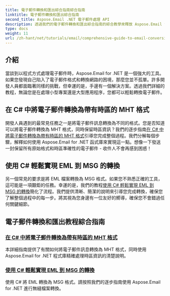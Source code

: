 ```yaml
---
title: 電子郵件轉換和匯出綜合指南綜合指南
linktitle: 電子郵件轉換和匯出綜合指南
second_title: Aspose.Email .NET 電子郵件處理 API
description: 透過我們的電子郵件轉換和匯出綜合指南的綜合教學來釋放 Aspose.Email for .NET 的強大功能。學習輕鬆轉換格式。
type: docs
weight: 11
url: /zh-hant/net/tutorials/email/comprehensive-guide-to-email-conversion-and-export/
---
```

## 介紹

當談到以程式方式處理電子郵件時，Aspose.Email for .NET 是一個強大的工具。如果您發現自己陷入了電子郵件格式和轉換網路的困境，那麼您並不孤單。許多開發人員都面臨著同樣的挑戰，但幸運的是，手邊有一個解決方案。透過我們詳細的教程，無論您是在處理小型專案還是大型應用程序，您都可以輕鬆轉換電子郵件。

## 在 C# 中將電子郵件轉換為帶有時區的 MHT 格式

開發人員遇到的最常見任務之一是將電子郵件訊息轉換為不同的格式。您是否知道可以將電子郵件轉換為 MHT 格式，同時保留時區資訊？我們的逐步指南[在 C# 中將電子郵件轉換為帶有時區的 MHT 格式](./convert-emails-to-mht-format-with-timezone-in-csharp/)引導您完成整個過程。我們分解每個步驟，解釋如何使用 Aspose.Email for .NET 函式庫來實現這一點。想像一下發送一封保留所有原始格式和時區準確性的電子郵件 - 收件人不會再感到困惑！

## 使用 C# 輕鬆實現 EML 到 MSG 的轉換

另一個常見的要求是將 EML 檔案轉換為 MSG 格式。如果您不熟悉正確的工具，這可能是一項艱鉅的任務。幸運的是，我們的教程[使用 C# 輕鬆實現 EML 到 MSG 的轉換](./eml-to-msg-convert-made-easy-using-csharp/)簡化了流程。我們提供清晰、簡潔的說明來引導您完成轉換，確保您了解整個過程中的每一步。將其視為您身邊有一位友好的嚮導，確保您不會錯過任何關鍵細節。 

## 電子郵件轉換和匯出教程綜合指南
### [在 C# 中將電子郵件轉換為帶有時區的 MHT 格式](./convert-emails-to-mht-format-with-timezone-in-csharp/)
本詳細指南提供了有關如何將電子郵件訊息轉換為 MHT 格式，同時使用 Aspose.Email for .NET 程式庫精確處理時區資訊的清楚說明。
### [使用 C# 輕鬆實現 EML 到 MSG 的轉換](./eml-to-msg-convert-made-easy-using-csharp/)
使用 C# 將 EML 轉換為 MSG 格式。請按照我們的逐步指南使用 Aspose.Email for .NET 進行無縫檔案轉換。